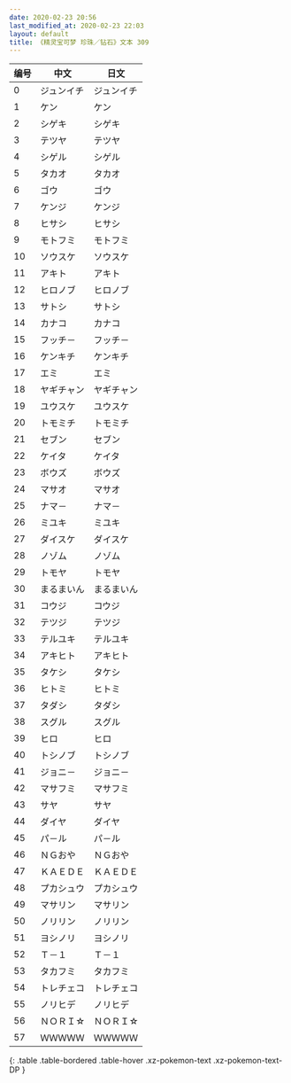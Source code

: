 ```yaml
---
date: 2020-02-23 20:56
last_modified_at: 2020-02-23 22:03
layout: default
title: 《精灵宝可梦 珍珠／钻石》文本 309
---
```

| 编号 | 中文 | 日文 |
| ---- | ---- | ---- |
| 0 | ジュンイチ | ジュンイチ |
| 1 | ケン | ケン |
| 2 | シゲキ | シゲキ |
| 3 | テツヤ | テツヤ |
| 4 | シゲル | シゲル |
| 5 | タカオ | タカオ |
| 6 | ゴウ | ゴウ |
| 7 | ケンジ | ケンジ |
| 8 | ヒサシ | ヒサシ |
| 9 | モトフミ | モトフミ |
| 10 | ソウスケ | ソウスケ |
| 11 | アキト | アキト |
| 12 | ヒロノブ | ヒロノブ |
| 13 | サトシ | サトシ |
| 14 | カナコ | カナコ |
| 15 | フッチ－ | フッチ－ |
| 16 | ケンキチ | ケンキチ |
| 17 | エミ | エミ |
| 18 | ヤギチャン | ヤギチャン |
| 19 | ユウスケ | ユウスケ |
| 20 | トモミチ | トモミチ |
| 21 | セブン | セブン |
| 22 | ケイタ | ケイタ |
| 23 | ボウズ | ボウズ |
| 24 | マサオ | マサオ |
| 25 | ナマ－ | ナマ－ |
| 26 | ミユキ | ミユキ |
| 27 | ダイスケ | ダイスケ |
| 28 | ノゾム | ノゾム |
| 29 | トモヤ | トモヤ |
| 30 | まるまいん | まるまいん |
| 31 | コウジ | コウジ |
| 32 | テツジ | テツジ |
| 33 | テルユキ | テルユキ |
| 34 | アキヒト | アキヒト |
| 35 | タケシ | タケシ |
| 36 | ヒトミ | ヒトミ |
| 37 | タダシ | タダシ |
| 38 | スグル | スグル |
| 39 | ヒロ | ヒロ |
| 40 | トシノブ | トシノブ |
| 41 | ジョニ－ | ジョニ－ |
| 42 | マサフミ | マサフミ |
| 43 | サヤ | サヤ |
| 44 | ダイヤ | ダイヤ |
| 45 | パ－ル | パ－ル |
| 46 | ＮＧおや | ＮＧおや |
| 47 | ＫＡＥＤＥ | ＫＡＥＤＥ |
| 48 | プカシュウ | プカシュウ |
| 49 | マサリン | マサリン |
| 50 | ノリリン | ノリリン |
| 51 | ヨシノリ | ヨシノリ |
| 52 | Ｔ－１ | Ｔ－１ |
| 53 | タカフミ | タカフミ |
| 54 | トレチェコ | トレチェコ |
| 55 | ノリヒデ | ノリヒデ |
| 56 | ＮＯＲＩ☆ | ＮＯＲＩ☆ |
| 57 | ＷＷＷＷＷ | ＷＷＷＷＷ |
{: .table .table-bordered .table-hover .xz-pokemon-text .xz-pokemon-text-DP }